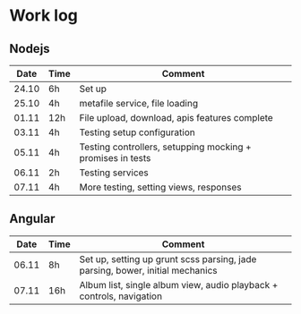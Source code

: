 # Work log

## Nodejs

Date  | Time | Comment
------|------|---------------
24.10 | 6h   | Set up
25.10 | 4h   | metafile service, file loading
01.11 | 12h  | File upload, download, apis features complete
03.11 | 4h   | Testing setup configuration
05.11 | 4h   | Testing controllers, setupping mocking + promises in tests
06.11 | 2h   | Testing services
07.11 | 4h   | More testing, setting views, responses


## Angular

Date  | Time | Comment
------|------|---------------
06.11 | 8h   | Set up, setting up grunt scss parsing, jade parsing, bower, initial mechanics 
07.11 | 16h  | Album list, single album view, audio playback + controls, navigation  
